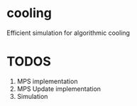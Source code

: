 # cooling
Efficient simulation for algorithmic cooling

# TODOS

1. MPS implementation
2. MPS Update implementation
3. Simulation
